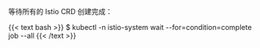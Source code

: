 ---
---
等待所有的 Istio CRD 创建完成：

{{< text bash >}}
$ kubectl -n istio-system wait --for=condition=complete job --all
{{< /text >}}
